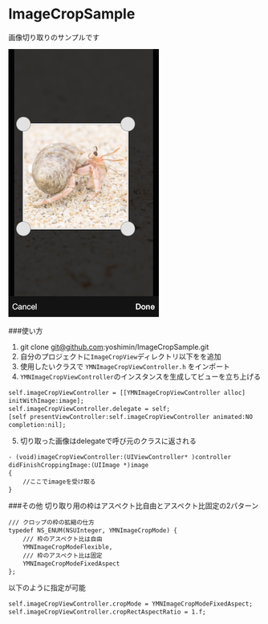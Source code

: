 ImageCropSample
===============

画像切り取りのサンプルです

![イメージ](demo.PNG)

###使い方
1. git clone git@github.com:yoshimin/ImageCropSample.git
2. 自分のプロジェクトに`ImageCropView`ディレクトリ以下をを追加
3. 使用したいクラスで `YMNImageCropViewController.h` をインポート
4. `YMNImageCropViewController`のインスタンスを生成してビューを立ち上げる
```
self.imageCropViewController = [[YMNImageCropViewController alloc] initWithImage:image];
self.imageCropViewController.delegate = self;
[self presentViewController:self.imageCropViewController animated:NO completion:nil];
```
5. 切り取った画像はdelegateで呼び元のクラスに返される
```
- (void)imageCropViewController:(UIViewController* )controller didFinishCroppingImage:(UIImage *)image
{
    //ここでimageを受け取る
}
```

###その他
切り取り用の枠はアスペクト比自由とアスペクト比固定の2パターン
```
/// クロップの枠の拡縮の仕方
typedef NS_ENUM(NSUInteger, YMNImageCropMode) {
    /// 枠のアスペクト比は自由
    YMNImageCropModeFlexible,
    /// 枠のアスペクト比は固定
    YMNImageCropModeFixedAspect
};
```
以下のように指定が可能
```
self.imageCropViewController.cropMode = YMNImageCropModeFixedAspect;
self.imageCropViewController.cropRectAspectRatio = 1.f;
```
